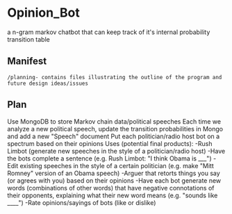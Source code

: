 Opinion_Bot
=======================

a n-gram markov chatbot that can keep track of it's internal probability transition table

Manifest
--------
	/planning- contains files illustrating the outline of the program and future design ideas/issues


Plan
---------
Use MongoDB to store Markov chain data/political speeches
Each time we analyze a new political speech, update the transition probabilities in Mongo and add a new "Speech" document
Put each politician/radio host bot on a spectrum based on their opinions 
Uses (potential final products):
	-Rush Limbot (generate new speeches in the style of a politician/radio host)
	-Have the bots complete a sentence (e.g. Rush Limbot: "I think Obama is ___")
	-Edit existing speeches in the style of a certain politician (e.g. make "Mitt Romney" version of an Obama speech)
	-Arguer that retorts things you say (or agrees with you) based on their opinions
	-Have each bot generate new words (combinations of other words) that have negative connotations of their opponents, explaining what their new word means (e.g. "sounds like ____")
	-Rate opinions/sayings of bots (like or dislike)
